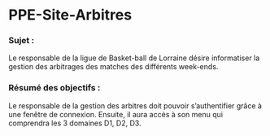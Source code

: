 # PPE-Site-Arbitres
<h3>Sujet :</h3>
Le responsable de la ligue de Basket-ball de Lorraine désire informatiser la gestion des arbitrages des matches des différents week-ends.
<h3>Résumé des objectifs :</h3>
Le responsable de la gestion des arbitres doit pouvoir s’authentifier grâce à une fenêtre de connexion. Ensuite, il aura accès à son menu qui comprendra les 3 domaines D1, D2, D3.

